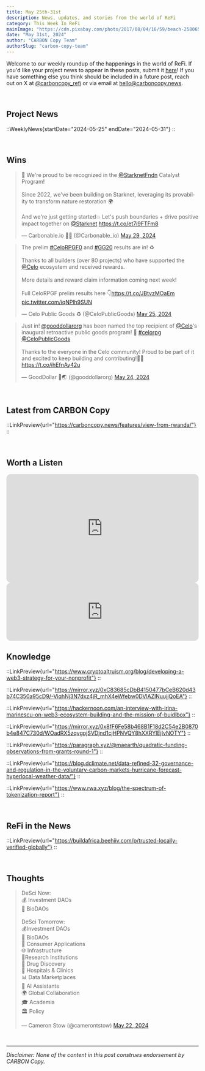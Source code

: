 ```yaml
---
title: May 25th-31st
description: News, updates, and stories from the world of ReFi
category: This Week In ReFi
mainImage: "https://cdn.pixabay.com/photo/2017/08/04/16/59/beach-2580656_1280.jpg"
date: "May 31st, 2024"
author: "CARBON Copy Team"
authorSlug: "carbon-copy-team"
---
```


Welcome to our weekly roundup of the happenings in the world of ReFi. If you'd like your project news to appear in these posts, submit it [here](https://baserow.io/form/Bvg1VhbZvYjYDyylflMoYvqPA7Gogg1GDeTjzO8ku-o)! If you have something else you think should be included in a future post, reach out on X at [@carboncopy_refi](https://x.com/carboncopy_refi) or via email at hello@carboncopy.news.

<br>

## Project News

::WeeklyNews{startDate="2024-05-25" endDate="2024-05-31"}
::

<br>

## Wins

<blockquote class="twitter-tweet"><p lang="en" dir="ltr">🌱 We&#39;re proud to be recognized in the <a href="https://twitter.com/StarknetFndn?ref_src=twsrc%5Etfw">@StarknetFndn</a> Catalyst Program!<br><br>Since 2022, we&#39;ve been building on Starknet, leveraging its provability to transform nature restoration 🌍<br><br>And we&#39;re just getting started💥 Let&#39;s push boundaries + drive positive impact together on <a href="https://twitter.com/Starknet?ref_src=twsrc%5Etfw">@Starknet</a> <a href="https://t.co/et7i9FTFm8">https://t.co/et7i9FTFm8</a></p>&mdash; Carbonable.io 🌱🌐 (@Carbonable_io) <a href="https://twitter.com/Carbonable_io/status/1795789131643052285?ref_src=twsrc%5Etfw">May 29, 2024</a></blockquote>

<blockquote class="twitter-tweet"><p lang="en" dir="ltr">The prelim <a href="https://twitter.com/hashtag/CeloRPGF0?src=hash&amp;ref_src=twsrc%5Etfw">#CeloRPGF0</a> and <a href="https://twitter.com/hashtag/GG20?src=hash&amp;ref_src=twsrc%5Etfw">#GG20</a> results are in! ♻️<br><br>Thanks to all builders (over 80 projects) who have supported the <a href="https://twitter.com/Celo?ref_src=twsrc%5Etfw">@Celo</a> ecosystem and received rewards. <br><br>More details and reward claim information coming next week!<br><br>Full CeloRPGF prelim results here 👇<a href="https://t.co/JBtvzMOaEm">https://t.co/JBtvzMOaEm</a> <a href="https://t.co/iqNPlh9SUN">pic.twitter.com/iqNPlh9SUN</a></p>&mdash; Celo Public Goods ♻️ (@CeloPublicGoods) <a href="https://twitter.com/CeloPublicGoods/status/1794339637613461875?ref_src=twsrc%5Etfw">May 25, 2024</a></blockquote>

<blockquote class="twitter-tweet"><p lang="en" dir="ltr">Just in! <a href="https://twitter.com/gooddollarorg?ref_src=twsrc%5Etfw">@gooddollarorg</a> has been named the top recipient of <a href="https://twitter.com/Celo?ref_src=twsrc%5Etfw">@Celo</a>&#39;s inaugural retroactive public goods program! 🎉 <a href="https://twitter.com/hashtag/celorpg?src=hash&amp;ref_src=twsrc%5Etfw">#celorpg</a> <a href="https://twitter.com/CeloPublicGoods?ref_src=twsrc%5Etfw">@CeloPublicGoods</a> <br><br>Thanks to the everyone in the Celo community! Proud to be part of it and excited to keep building and contributing!🙌🫶 <a href="https://t.co/ihEfnAy42u">https://t.co/ihEfnAy42u</a></p>&mdash; GoodDollar 💙🌏 (@gooddollarorg) <a href="https://twitter.com/gooddollarorg/status/1794000571579720144?ref_src=twsrc%5Etfw">May 24, 2024</a></blockquote>

<br>

## Latest from CARBON Copy

::LinkPreview{url="https://carboncopy.news/features/view-from-rwanda/"}
::

<br>

## Worth a Listen

<iframe width="100%" style="border-radius:12px; aspect-ratio: 16/9" src="https://www.youtube.com/embed/bzBO31b8SO8?si=0R-MySFOdMrxtUOX" title="YouTube video player" frameborder="0" allow="accelerometer; autoplay; clipboard-write; encrypted-media; gyroscope; picture-in-picture; web-share" referrerpolicy="strict-origin-when-cross-origin" allowfullscreen></iframe>

<br>

<iframe style="border-radius:12px" src="https://open.spotify.com/embed/episode/30fqGibIzIyeIawmyTDwNM?utm_source=generator" width="100%" height="152" frameBorder="0" allowfullscreen="" allow="autoplay; clipboard-write; encrypted-media; fullscreen; picture-in-picture" loading="lazy"></iframe>

<br>

## Knowledge

::LinkPreview{url="https://www.cryptoaltruism.org/blog/developing-a-web3-strategy-for-your-nonprofit"}
::

::LinkPreview{url="https://mirror.xyz/0xC83685cDbB4150477bCeB620d43b74C350a95cD9/-ViqhNj3N7dxz4jR_mhX4eWfebw0DVlAZlNuujjQoEA"}
::

::LinkPreview{url="https://hackernoon.com/an-interview-with-irina-marinescu-on-web3-ecosystem-building-and-the-mission-of-buidlbox"}
::

::LinkPreview{url="https://mirror.xyz/0x8fF6Fe58b468B1F18d2C54e2B0870b4e847C730d/WOadRX5zqvgpjSVDjnd1cjHPNVQY8hXXRYlEjIvNOTY"}
::

::LinkPreview{url="https://paragraph.xyz/@maearth/quadratic-funding-observations-from-grants-round-1"}
::

::LinkPreview{url="https://blog.dclimate.net/data-refined-32-governance-and-regulation-in-the-voluntary-carbon-markets-hurricane-forecast-hyperlocal-weather-data/"}
::

::LinkPreview{url="https://www.rwa.xyz/blog/the-spectrum-of-tokenization-report"}
::

<br>

## ReFi in the News

::LinkPreview{url="https://buildafrica.beehiiv.com/p/trusted-locally-verified-globally"}
::

<br>

## Thoughts

<blockquote class="twitter-tweet"><p lang="ca" dir="ltr">DeSci Now:<br>💰 Investment DAOs<br>🧬 BioDAOs<br><br>DeSci Tomorrow:<br>💰Investment DAOs<br>🧬 BioDAOs<br>🤳 Consumer Applications<br>🌐 Infrastructure<br>🔬Research Institutions<br>💊 Drug Discovery<br>🏥 Hospitals &amp; Clinics<br>📊 Data Marketplaces<br>🤖 AI Assistants<br>🌍 Global Collaboration<br>🎓 Academia<br>🏛️ Policy</p>&mdash; Cameron Stow (@camerontstow) <a href="https://twitter.com/camerontstow/status/1793362438005362865?ref_src=twsrc%5Etfw">May 22, 2024</a></blockquote>
    
<br>

***

*Disclaimer: None of the content in this post construes endorsement by CARBON Copy.*  
